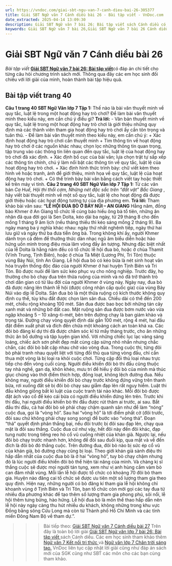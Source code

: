```yaml
---
url: https://vndoc.com/giai-sbt-ngu-van-7-canh-dieu-bai-26-305377
title: Giải SBT Ngữ văn 7 Cánh diều bài 26 - Bài tập viết - VnDoc.com
date_extracted: 2025-04-14 13:09:30
description: Giải SBT Ngữ văn 7 bài 26: Bài tập viết sách Cánh diều có đáp án chi tiết cho các bạn cùng tham khảo.
keywords: Giải SBT Ngữ văn 7 bài 26,Giải SBT Ngữ văn 7 bài 26 Cánh diều,Giải sách bài tập Ngữ văn CD lớp 7,Ngữ văn lớp 7 Cánh diều,giải bài tập ngữ văn lớp 7,bài Bài tập viết,ôn tập ngữ văn 7,trắc nghiệm ngữ văn 7 CD
---
```


# Giải SBT Ngữ văn 7 Cánh diều bài 26
 _Bài tập viết_
[**Giải SBT Ngữ văn 7 bài 26: Bài tập viết**](<https://vndoc.com/giai-sbt-ngu-van-7-canh-dieu-bai-26-305377>)có đáp án chi tiết cho từng câu hỏi chương trình sách mới. Thông qua đây các em học sinh đối chiếu với lời giải của mình, hoàn thành bài tập hiệu quả.
## Bài tập viết trang 40
**Câu 1 trang 40 SBT Ngữ Văn lớp 7 Tập 1:** Thế nào là bài văn thuyết minh về quy tắc, luật lệ trong một hoạt động hay trò chơi? Để làm bài văn thuyết minh theo kiểu này, em cần chú ý điều gì?
**Trả lời:**
\- Văn bản thuyết minh về quy tắc, luật lệ trong một hoạt động hay trò chơi là giới thiệu những quy định mà các thành viên tham gia hoạt động hay trò chơi ấy cần tôn trọng và tuân thủ.
\- Để làm bài văn thuyết minh theo kiểu này, em cần chú ý:
\+ Xác định hoạt động hay trò chơi cần thuyết minh
\+ Tìm thông tin về hoạt động hay trò chơi ở các nguồn khác nhau; chọn lọc những thông tin quan trọng, tập trung vào các thông tin liên quan đến quy tắc, luật lệ của hoạt động hay trò chơi đã xác định.
\+ Xác định bố cục của bài văn; lựa chọn trật tự sắp xếp các thông tin chính, chú ý làm nổi bật các thông tin về quy tắc, luật lệ của hoạt động hay trò chơi.
\+ Xác định hình thức trình bày: chữ viết kèm theo hình vẽ hoặc tranh, ảnh để giới thiệu, minh họa về quy tắc, luật lệ của hoạt động hay trò chơi.
\+ Có thể trình bày bài văn bằng cách viết tay hoặc thiết kế trên máy vi tính.
**Câu 2 trang 40 SBT Ngữ Văn lớp 7 Tập 1:** Từ các văn bản _Ca Huế, Hội thi thổi cơm, Những nét đặc sắc trên “đất vật” Bắc Giang_ , hãy viết bài thuyết minh về một số quy tắc, luật lệ cho hoạt động đã được giới thiệu hoặc các hoạt động tương tự của địa phương em.
**Trả lời:**
Tham khảo bài văn sau:
**“LỄ HỘI ĐUA BÒ Ở BẢY NÚI – AN GIANG**
Hằng năm, đồng bào Khmer ở An Giang tổ chức lễ cúng báo hiếu ông bà tổ tiên, những ân nhân đã qua đời gọi là Sen Dolta, kéo dài ba ngày, từ 29 tháng 8 cho đến mồng 1 tháng 9 âm lịch \(nếu tháng thiếu thì kéo sáng mồng 2 tháng 9\).
Ba ngày mang ba ý nghĩa khác nhau: ngày thứ nhất nghênh tiếp, ngày thứ hai lưu giữ và ngày thứ ba đưa tiễn ông bà. Trong không khí ấy, người Khmer dành trọn cả đêm để thưởng thức dàn nhạc ngũ âm biểu diễn hoặc hào hứng uốn mình trong điệu múa lăm vông đầy ấn tượng. Nhưng đặc biệt nhất của lễ Dolta là hằng năm đều có tổ chức lễ hội đua bò, hoặc ở chùa Thamit \(Vĩnh Trung, Tịnh Biên\), hoặc ở chùa Tà Miệt \(Lương Phi, Tri Tôn\) thuộc vùng Bảy Núi, tỉnh An Giang.
Lễ hội đua bò có kéo bừa là nét sinh hoạt văn hóa truyền thống độc đáo của người Khmer ở hai huyện Tịnh Biên và Tri Tôn. Bò được nuôi để làm sức kéo phục vụ cho nông nghiệp. Trước đây, họ thường cho bò chạy đua trên thửa ruộng của mình và nó đã trở thành trò chơi dân gian có từ lâu đời của người Khmer ở vùng này.
Ngày nay, đua bò đã được nâng lên thành lễ hội \(được công nhận cấp quốc gia\) của vùng Bảy Núi vào dịp lễ Dolta. Sân đua bò là một thửa ruộng có kích thước không quy định cụ thể, tùy khu đất được chọn làm sân đua. Chiều dài có thể đến 200 mét, chiều rộng khoảng 100 mét. Sân đua được bao bọc bởi những tán cây xanh mát và những bờ đất cao. Mặt ruộng sân đua được bơm nước vào vừa ngập khoảng 5 – 10 xăng-ti-mét, bên trên đường chạy là ban giám khảo và trọng tài. Đường chạy vòng quyết định dài gần 100 mét, rộng 4 mét, hai đầu đặt điểm xuất phát và đích đến chừa một khoảng cách an toàn khá xa.
Các đôi bò đăng kí dự thi đã được chăm sóc kĩ từ mấy tháng trước, cho ăn những thức ăn bổ dưỡng và tập luyện gian khổ. Với những chiếc lục lạc vàng sáng loáng, chiếc ách sơn phết đẹp mắt cùng cặp sừng nhỏ nhắn nhưng chắc chắn, các đôi bò bắt cặp nhau chờ vào vòng đua. Trong cuộc thi, từng đôi bò phải tranh nhau quyết liệt với từng đối thủ qua từng vòng đấu, chỉ cần thua một vòng là bị loại ra khỏi cuộc chơi. Từng cặp đối thủ loại nhau trực tiếp cho đến vòng cuối cùng. Người điều khiển đôi bò thi đấu cũng thuộc tay nhà nghề, gan dạ, khôn khéo, mưu trí để hiểu ý đôi bò của mình mà thúc giục chúng vào thời điểm thích hợp, đồng loạt, không lệch đường đua. Nếu không may, người điều khiển đôi bò chạy trước không đứng vững trên thanh bừa, rơi xuống đất sẽ bị đôi bò chạy sau giẫm đạp lên rất nguy hiểm.
Luật thi đấu không giống bất kì luật của cuộc tranh tài nào khác. Mỗi đôi bò được đặt ách vào cổ để kéo cái bừa có người điều khiển đứng lên trên. Trước khi thi đấu, hai người điều khiển bò thi đấu được rút thăm ai trước, ai sau.
Bắt đầu thi đấu, cả hai đôi bò sẽ phải chạy chậm quanh sân như để làm “nóng” cuộc đua, gọi là “vòng hô”. Sau hai “vòng hô” là tới điểm phất cờ \(đôi trước, đôi sau chứ không phải chạy song song\) để bước vào “vòng thả”. Đoạn “thả” quyết định phân thắng bại, nếu đôi trước bị đôi sau đạp lên, chạy qua mặt là đôi sau thắng.
Cuộc đua cứ như vậy, hết đôi này đến đôi khác, đạp tung nước trong tiếng reo hò cổ vũ cuồng nhiệt của khán giả. Ngược lại, nếu đôi bò chạy trước nhanh hơn, không để đôi sau đuổi kịp, qua mặt và về đến đích là đôi bò đó thắng cuộc. Trên đường đua, đôi bò nào bị sức ép cổ vũ của khán giả, bỏ đường chạy cũng bị loại.
Theo giới khán giả sành điệu thì hấp dẫn nhất của cuộc đua bò là ở hai “vòng hô”, tuy bò chạy chậm nhưng đó là lúc người điều khiển đôi bò thể hiện tài năng của mình. Và chàng kị sĩ thắng cuộc sẽ được mọi người tán tụng, xem như vị anh hùng cầm vàm bò can đảm nhất vùng.
Mỗi lần lễ hội được tổ chức có khoảng 70 đôi bò tham gia. Huyện nào đăng cai tổ chức sẽ được ưu tiên một số lượng tham gia theo quy định. Hiện nay, những người có bò đăng kí tham gia lễ hội không chỉ khoanh vùng ở Tịnh Biên và Tri Tôn, ban tổ chức còn mời gọi các tay đua từ nhiều địa phương khác để tạo thêm số lượng tham gia phong phú, sôi nổi, lễ hội thêm tưng bừng, hào hứng.
Lễ hội đua bò là môn thể thao hấp dẫn nên lễ hội này ngày càng thu hút nhiều du khách, không những trong khu vực Đồng bằng sông Cửu Long mà còn từ Thành phố Hồ Chí Minh và các tỉnh miền Đông Nam Bộ về tham dự.”.
>>> Bài tiếp theo: [Giải SBT Ngữ văn 7 Cánh diều bài 27](<https://vndoc.com/giai-sbt-ngu-van-7-canh-dieu-bai-27-305379>)
Trên đây là toàn bộ lời giải [Giải SBT Ngữ văn lớp 7 bài 26: Bài tập viết ](<https://vndoc.com/giai-sbt-ngu-van-7-canh-dieu-bai-26-305377>)sách Cánh diều. Các em học sinh tham khảo thêm [Ngữ văn 7 Kết nối tri thức ](<https://vndoc.com/ngu-van-7-kntt-tap2>)và [Ngữ văn lớp 7 Chân trời sáng tạo.](<https://vndoc.com/ngu-van-7-ctst-tap2>) VnDoc liên tục cập nhật lời giải cũng như đáp án sách mới của SGK cũng như SBT các môn cho các bạn cùng tham khảo.
